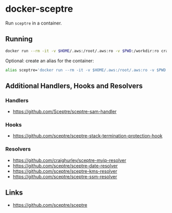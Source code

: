 # docker-sceptre

Run `sceptre` in a container.

## Running

```sh
docker run --rm -it -v $HOME/.aws:/root/.aws:ro -v $PWD:/workdir:ro craighurley/sceptre
```

Optional: create an alias for the container:

```sh
alias sceptre='docker run --rm -it -v $HOME/.aws:/root/.aws:ro -v $PWD:/workdir:ro craighurley/sceptre'
```

## Additional Handlers, Hooks and Resolvers

### Handlers

- <https://github.com/Sceptre/sceptre-sam-handler>

### Hooks

- <https://github.com/sceptre/sceptre-stack-termination-protection-hook>

### Resolvers

- <https://github.com/craighurley/sceptre-myip-resolver>
- <https://github.com/sceptre/sceptre-date-resolver>
- <https://github.com/sceptre/sceptre-kms-resolver>
- <https://github.com/sceptre/sceptre-ssm-resolver>

## Links

- <https://github.com/sceptre/sceptre>
